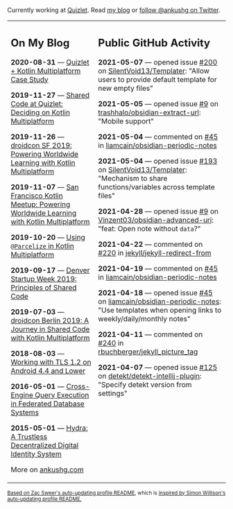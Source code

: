 Currently working at [Quizlet](https://quizlet.com/). Read [my blog](https://ankushg.com/) or [follow @ankushg on Twitter](https://twitter.com/ankushg).

<table><tr><td valign="top" width="40%">

## On My Blog
<!-- blog starts -->
**2020-08-31** — [Quizlet + Kotlin Multiplatform Case Study](https://ankushg.com/posts/quizlet-kotlin-multiplatform-case-study/)

**2019-11-27** — [Shared Code at Quizlet: Deciding on Kotlin Multiplatform](https://ankushg.com/posts/shared-code-kotlin-multiplatform/)

**2019-11-26** — [droidcon SF 2019: Powering Worldwide Learning with Kotlin Multiplatform](https://ankushg.com/speaking/droidcon-sf-2019)

**2019-11-07** — [San Francisco Kotlin Meetup: Powering Worldwide Learning with Kotlin Multiplatform](https://ankushg.com/speaking/sf-kotlin-meetup-2019)

**2019-10-20** — [Using `@Parcelize` in Kotlin Multiplatform](https://ankushg.com/posts/multiplatform-parcelize/)

**2019-09-17** — [Denver Startup Week 2019: Principles of Shared Code](https://ankushg.com/speaking/denver-startup-week-2019)

**2019-07-03** — [droidcon Berlin 2019: A Journey in Shared Code with Kotlin Multiplatform](https://ankushg.com/speaking/droidcon-berlin-2019)

**2018-08-03** — [Working with TLS 1.2 on Android 4.4 and Lower](https://ankushg.com/posts/tls-1.2-on-android/)

**2016-05-01** — [Cross-Engine Query Execution in Federated Database Systems](https://ankushg.com/projects/thesis)

**2015-05-01** — [Hydra: A Trustless Decentralized Digital Identity System](https://ankushg.com/projects/hydra)
<!-- blog ends -->
More on [ankushg.com](https://ankushg.com/)
</td><td valign="top" width="60%">

## Public GitHub Activity
<!-- githubActivity starts -->
**2021-05-07** — opened issue [#200](https://github.com/SilentVoid13/Templater/issues/200) on [SilentVoid13/Templater](https://api.github.com/repos/SilentVoid13/Templater): "Allow users to provide default template for new empty files"

**2021-05-05** — opened issue [#9](https://github.com/trashhalo/obsidian-extract-url/issues/9) on [trashhalo/obsidian-extract-url](https://api.github.com/repos/trashhalo/obsidian-extract-url): "Mobile support"

**2021-05-04** — commented on [#45](https://github.com/liamcain/obsidian-periodic-notes/issues/45#issuecomment-832371645) in [liamcain/obsidian-periodic-notes](https://api.github.com/repos/liamcain/obsidian-periodic-notes)

**2021-05-04** — opened issue [#193](https://github.com/SilentVoid13/Templater/issues/193) on [SilentVoid13/Templater](https://api.github.com/repos/SilentVoid13/Templater): "Mechanism to share functions/variables across template files"

**2021-04-28** — opened issue [#9](https://github.com/Vinzent03/obsidian-advanced-uri/issues/9) on [Vinzent03/obsidian-advanced-uri](https://api.github.com/repos/Vinzent03/obsidian-advanced-uri): "feat: Open note without `data`?"

**2021-04-22** — commented on [#220](https://github.com/jekyll/jekyll-redirect-from/issues/220#issuecomment-824941285) in [jekyll/jekyll-redirect-from](https://api.github.com/repos/jekyll/jekyll-redirect-from)

**2021-04-19** — commented on [#45](https://github.com/liamcain/obsidian-periodic-notes/issues/45#issuecomment-822620836) in [liamcain/obsidian-periodic-notes](https://api.github.com/repos/liamcain/obsidian-periodic-notes)

**2021-04-18** — opened issue [#45](https://github.com/liamcain/obsidian-periodic-notes/issues/45) on [liamcain/obsidian-periodic-notes](https://api.github.com/repos/liamcain/obsidian-periodic-notes): "Use templates when opening links to weekly/daily/monthly notes"

**2021-04-11** — commented on [#240](https://github.com/rbuchberger/jekyll_picture_tag/issues/240#issuecomment-817392283) in [rbuchberger/jekyll_picture_tag](https://api.github.com/repos/rbuchberger/jekyll_picture_tag)

**2021-04-07** — opened issue [#125](https://github.com/detekt/detekt-intellij-plugin/issues/125) on [detekt/detekt-intellij-plugin](https://api.github.com/repos/detekt/detekt-intellij-plugin): "Specify detekt version from settings"
<!-- githubActivity ends -->
</td></tr></table>

<sub><a href="https://github.com/ZacSweers/ZacSweers">Based on Zac Sweer's auto-updating profile README</a>, which is <a href="https://simonwillison.net/2020/Jul/10/self-updating-profile-readme/">inspired by Simon Willison's auto-updating profile README.</a></sub>